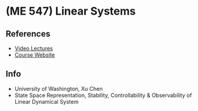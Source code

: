 # (ME 547) Linear Systems

## References
* [Video Lectures](https://www.youtube.com/playlist?list=PLujcneWPG6EB0KrqW_dEVZVmsFtxYEzek)
* [Course Website](https://faculty.washington.edu/chx/teaching/me547/)

## Info
- University of Washington, Xu Chen
- State Space Representation, Stability, Controllability & Observability of Linear Dynamical System
